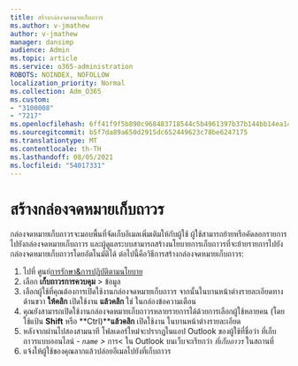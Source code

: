 ```yaml
---
title: สร้างกล่องจดหมายเก็บถาวร
ms.author: v-jmathew
author: v-jmathew
manager: dansimp
audience: Admin
ms.topic: article
ms.service: o365-administration
ROBOTS: NOINDEX, NOFOLLOW
localization_priority: Normal
ms.collection: Adm_O365
ms.custom:
- "3100008"
- "7217"
ms.openlocfilehash: 6ff41f9f5b890c968483718544c5b4961397b37b144bb14ea1451d7aac24ebb7
ms.sourcegitcommit: b5f7da89a650d2915dc652449623c78be6247175
ms.translationtype: MT
ms.contentlocale: th-TH
ms.lasthandoff: 08/05/2021
ms.locfileid: "54017331"
---
```

# <a name="create-an-archive-mailbox"></a>สร้างกล่องจดหมายเก็บถาวร

กล่องจดหมายเก็บถาวรจะมอบพื้นที่จัดเก็บอีเมลเพิ่มเติมให้กับผู้ใช้ ผู้ใช้สามารถย้ายหรือคัดลอกรายการไปยังกล่องจดหมายเก็บถาวร และผู้ดูแลระบบสามารถสร้างนโยบายการเก็บถาวรที่จะย้ายรายการไปยังกล่องจดหมายเก็บถาวรโดยอัตโนมัติได้ ต่อไปนี้คือวิธีการสร้างกล่องจดหมายเก็บถาวร:

1. ไปที่ ศูนย์[การรักษา&การปฏิบัติตามนโยบาย]( https://go.microsoft.com/fwlink/p/?linkid=2077143)
2. เลือก **เก็บถาวรการควบคุม**  >  ข้อมูล
3. เลือกผู้ใช้ที่คุณต้องการเปิดใช้งานกล่องจดหมายเก็บถาวร จากนั้นในบานหน้าต่างรายละเอียดทางด้านขวา **ให้คลิก** เปิดใช้งาน **แล้วคลิก** ใช่ ในกล่องข้อความเตือน
4. คุณยังสามารถเปิดใช้งานกล่องจดหมายเก็บถาวรหลายรายการได้ด้วยการเลือกผู้ใช้หลายคน (โดยใช้แป้น **Shift** หรือ **Ctrl)****แล้วคลิก** เปิดใช้งาน ในบานหน้าต่างรายละเอียด
5. หลังจากผ่านไปสองสามนาที โฟลเดอร์ใหม่จะปรากฏในแอป Outlook ของผู้ใช้ที่ชื่อว่า ที่เก็บถาวรแบบออนไลน์ *- `name` >* การ< ใน Outlook บนเว็บจะเรียกว่า *ที่เก็บถาวร* ในสถานที่
6. แจ้งให้ผู้ใช้ของคุณลากแล้วปล่อยอีเมลไปยังที่เก็บถาวร
